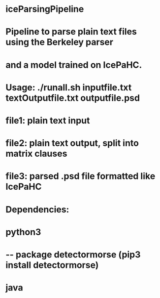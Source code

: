 # iceParsingPipeline

# Pipeline to parse plain text files using the Berkeley parser
# and a model trained on IcePaHC.
# Usage: ./runall.sh inputfile.txt textOutputfile.txt outputfile.psd
#
# file1: plain text input
# file2: plain text output, split into matrix clauses
# file3: parsed .psd file formatted like IcePaHC
#
# Dependencies:
# python3
# -- package detectormorse (pip3 install detectormorse)
# java
#

